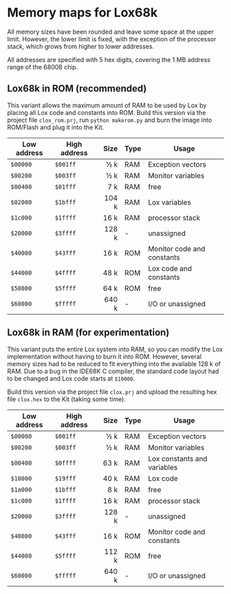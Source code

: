 # Memory maps for Lox68k

All memory sizes have been rounded and leave some space at the upper limit. However,
the lower limit is fixed, with the exception of the processor stack, which grows from
higher to lower addresses.

All addresses are specified with 5 hex digits, covering the 1 MB address range of the
68008 chip.

## <span id="ROM">Lox68k in ROM (recommended)</span>

This variant allows the maximum amount of RAM to be used by Lox by placing all Lox code
and constants into ROM. Build this version via the project file `clox_rom.prj`, run
`python makerom.py` and burn the image into ROM/Flash and plug it into the Kit.


| Low address   | High address   | Size  | Type | Usage                                |
|---------------|----------------|------:|------|--------------------------------------|
| `$00000`      | `$001ff`       |   ½ k | RAM  | Exception vectors                    |
| `$00200`      | `$003ff`       |   ½ k | RAM  | Monitor variables                    |
| `$00400`      | `$01fff`       |   7 k | RAM  | free                                 |
| `$02000`      | `$1bfff`       | 104 k | RAM  | Lox variables                        |
| `$1c000`      | `$1ffff`       |  16 k | RAM  | processor stack                      |
| `$20000`      | `$3ffff`       | 128 k | -    | unassigned                           |
| `$40000`      | `$43fff`       |  16 k | ROM  | Monitor code and constants           |
| `$44000`      | `$4ffff`       |  48 k | ROM  | Lox code and constants               |
| `$50000`      | `$5ffff`       |  64 k | ROM  | free                                 |
| `$60000`      | `$fffff`       | 640 k | -    | I/O or unassigned                    |


## <span id="RAM">Lox68k in RAM (for experimentation)</span>

This variant puts the entire Lox system into RAM, so you can modify the Lox implementation
without having to burn it into ROM. However, several memory sizes had to be reduced to fit
everything into the available 128 k of RAM. Due to a bug in the IDE68K C compiler, the
standard code layout had to be changed and Lox code starts at `$10000`.

Build this version via the project file `clox.prj` and upload the resulting hex file
`clox.hex` to the Kit (taking some time).

| Low address   | High address   | Size  | Type | Usage                                |
|---------------|----------------|------:|------|--------------------------------------|
| `$00000`      | `$001ff`       |   ½ k | RAM  | Exception vectors                    |
| `$00200`      | `$003ff`       |   ½ k | RAM  | Monitor variables                    |
| `$00400`      | `$0ffff`       |  63 k | RAM  | Lox constants and variables          |
| `$10000`      | `$19fff`       |  40 k | RAM  | Lox code                             |
| `$1a000`      | `$1bfff`       |   8 k | RAM  | free                                 |
| `$1c000`      | `$1ffff`       |  16 k | RAM  | processor stack                      |
| `$20000`      | `$3ffff`       | 128 k | -    | unassigned                           |
| `$40000`      | `$43fff`       |  16 k | ROM  | Monitor code and constants           |
| `$44000`      | `$5ffff`       | 112 k | ROM  | free                                 |
| `$60000`      | `$fffff`       | 640 k | -    | I/O or unassigned                    |

